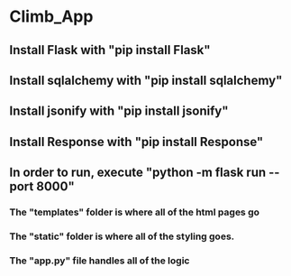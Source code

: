 # Climb_App

## Install Flask with "pip install Flask"

## Install sqlalchemy with "pip install sqlalchemy"

## Install jsonify with "pip install jsonify"

## Install Response with "pip install Response"

## In order to run, execute "python -m flask run --port 8000"

### The "templates" folder is where all of the html pages go

### The "static" folder is where all of the styling goes.

### The "app.py" file handles all of the logic
